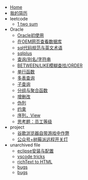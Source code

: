 * [Home](doc/README)
* [我的简历](doc/unfiled/resume)
* leetcode
    * [1 two sum](doc/leetcode/001)
* Oracle
    * [Oracle初使用](doc/oracle/initOracle)
    * [在OEM网页查看数据库](doc/oracle/OEM)
    * [sql代码规范与英文术语](doc/oracle/sql-style)
    * [sqlplus](doc/oracle/sqlplus)
    * [查询/别名/字符串](doc/oracle/query)
    * [BETWEEN/LIKE模糊查找/ORDER](doc/oracle/like)
    * [单行函数](doc/oracle/func)
    * [多表查询](doc/oracle/multi-table)
    * [子查询](doc/oracle/subquery)
    * [分组与聚合函数](doc/oracle/group)
    * [增删改](doc/oracle/update)
    * [伪列](doc/oracle/rownum)
    * [约束](doc/oracle/constraint)
    * [序列，View](doc/oracle/view-seq)
    * [思考题：员工等级](doc/oracle/hierarchical)
* project
    * [谷歌浏览器自带游戏中作弊](doc/project/chrome-game-cheat)
    * [公众号+树莓派远程开关灯](doc/project/rpi-gpio)
* unarchived file
    * [eclipse安装与配置](doc/unfiled/eclipse)
    * [vscode tricks](doc/unfiled/vscode)
    * [richText to HTML](doc/unfiled/paste.html)
    * [bugs](doc/unfiled/bugs.md)
    * [bugs](doc/unfiled/tag.md)